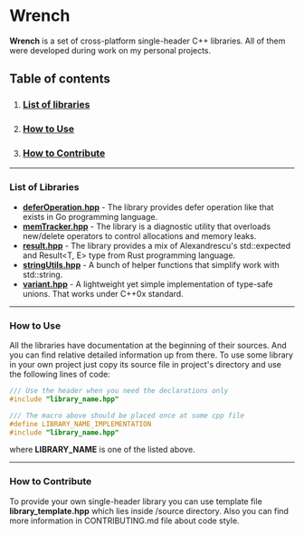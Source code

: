 # Wrench

**Wrench** is a set of cross-platform single-header C++ libraries. All of them were developed during work on my personal projects.

## Table of contents

1. ### [List of libraries](#libraries-list)
2. ### [How to Use](#how-to-use)
3. ### [How to Contribute](#how-to-contribute)

***

### List of Libraries<a name="libraries-list"></a>

* **[deferOperation.hpp](source/deferOperation.hpp)** - The library provides defer operation like that exists in Go programming language.
* **[memTracker.hpp](source/memTracker.hpp)** - The library is a diagnostic utility that overloads new/delete operators to control allocations and memory leaks.
* **[result.hpp](source/result.hpp)** - The library provides a mix of Alexandrescu's std::expected and Result<T, E> type from Rust programming language.
* **[stringUtils.hpp](source/stringUtils.hpp)** - A bunch of helper functions that simplify work with std::string.
* **[variant.hpp](source/variant.hpp)** - A lightweight yet simple implementation of type-safe unions. That works under C++0x standard.

***

### How to Use<a name="how-to-use"></a>

All the libraries have documentation at the beginning of their sources. And you can find relative detailed information up from there. 
To use some library in your own project just copy its source file in project's directory and use the following lines of code:
```cpp
/// Use the header when you need the declarations only
#include "library_name.hpp"

/// The macro above should be placed once at some cpp file
#define LIBRARY_NAME_IMPLEMENTATION
#include "library_name.hpp"
``` 
where **LIBRARY_NAME** is one of the listed above. 

***

### How to Contribute<a name="how-to-contribute"></a>

To provide your own single-header library you can use template file **library_template.hpp** which lies inside /source directory. Also you can find more information in CONTRIBUTING.md file about code style. 